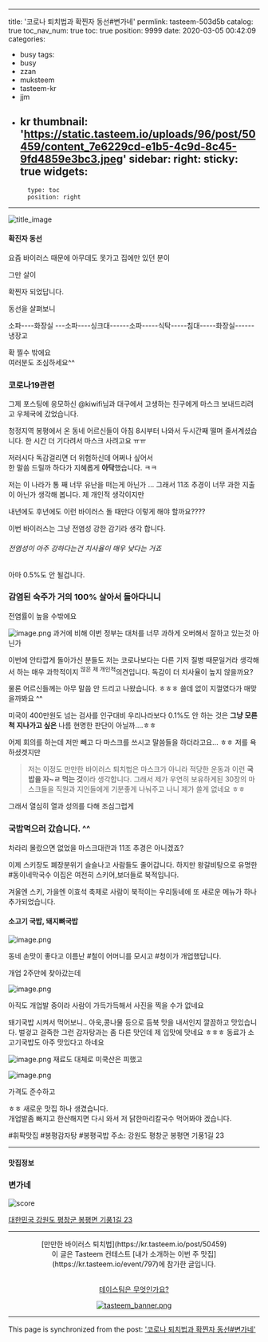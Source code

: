 
---
title: '코로나 퇴치법과 확찐자 동선#변가네'
permlink: tasteem-503d5b
catalog: true
toc_nav_num: true
toc: true
position: 9999
date: 2020-03-05 00:42:09
categories:
- busy
tags:
- busy
- zzan
- muksteem
- tasteem-kr
- jjm
- kr
thumbnail: 'https://static.tasteem.io/uploads/96/post/50459/content_7e6229cd-e1b5-4c9d-8c45-9fd4859e3bc3.jpeg'
sidebar:
    right:
        sticky: true
widgets:
    -
        type: toc
        position: right
---


![title_image](https://static.tasteem.io/uploads/96/post/50459/content_7e6229cd-e1b5-4c9d-8c45-9fd4859e3bc3.jpeg)
<br/>
#### 확진자 동선
요즘  바이러스 때문에 아무데도 못가고 집에만 있던 분이

그만 살이

확찐자 되었답니다. 

동선을 살펴보니

소파----화장실 ---소파----싱크대------소파-----식탁-----침대-----화장실------냉장고

확 찔수 밖에요  
여러분도 조심하세요^^


### 코로나19관련
그제 포스팅에 응모하신 @kiwifi님과 대구에서 고생하는 친구에게  마스크 보내드리려고
우체국에 갔었습니다.

청정지역 봉평에서 온 동네 어르신들이 아침 8시부터 나와서 두시간째 떨며 줄서계셨습니다.
한 시간 더 기다려서 마스크 사려고요 ㅠㅠ

저러시다 독감걸리면 더 위험하신데  어쩌나 싶어서  
한 말씀 드릴까 하다가 지혜롭게  **아닥**했습니다. ㅋㅋ

저는
이 나라가 통 째 너무 유난을 떠는게 아닌가 ...
그래서 11조 추경이  너무 과한 지출이 아닌가 생각해 봅니다.
제 개인적 생각이지만

내년에도 후년에도 이런 바이러스 돌 때만다 이렇게 해야 할까요????

이번 바이러스는 그냥 전염성 강한 감기라 생각 합니다.

###### 전염성이 아주 강하다는건  치사율이 매우 낮다는 거죠  
아마 0.5%도 안 될겁니다.

### 감염된 숙주가 거의 100% 살아서 돌아다니니 

전염률이 높을 수밖에요

![image.png](https://cdn.steemitimages.com/DQmQvznYGDfZh3cVBrL87N1wmBsUzddQGHAo6JoLjoBhRaz/image.png)
과거에 비해 이번 정부는 대처를 너무 과하게 오버해서 잘하고 있는것 아닌가

이번에 안타깝게 돌아가신 분들도 저는 코로나보다는 
다른 기저 질병 때문일거라 생각해서 하는
매우 과학적이지  <sup>않은 제 개인적</sup>의견입니다.
독감이 더 치사율이 높지 않을까요?

물론 어르신들께는 아무 말씀 안 드리고 나왔습니다.  ㅎㅎㅎ 
쓸데 없이 지껄였다가 매맞을까봐요 ^^

미국이 400만원도 넘는 검사를  인구대비 우리나라보다 0.1%도 안 하는 것은
**그냥 모른척 지나가고 싶은** 나름 현명한 판단이 아닐까....ㅎㅎ 

어제 회의를 하는데 저만 빼고 다 마스크를 쓰시고 말씀들을 하더라고요... ㅎㅎ 저를 욕하셨겟지만

> 저는 이정도 만만한 바이러스 퇴치법은
마스크가 아니라
적당한 운동과 
이런 **국밥을 자~ㄹ 먹는 것**이라 생각합니다.
그래서
제가 우연히 보유하게된 30장의 마스크들을
직원과 지인들에게 기분좋게 나눠주고 나니 제가 쓸게 없네요 ㅎㅎ

그래서 열심히  열과 성의를 다해 조심그럽게

### 국밥먹으러 갔습니다. ^^

차라리 몰랐으면 없었을 마스크대란과 11조 추경은 아니겠죠? 


이제 스키장도 폐장분위기 슬슬나고 사람들도 줄어갑니다. 
하지만 왕갈비탕으로 유명한 #동이네막국수 이집은 여전히 스키어,보더들로 북적입니다.

겨울엔 스키, 가을엔 이효석 축제로 사람이 북적이는 
우리동네에 또 새로운 메뉴가 하나 추가되었습니다.

#### 소고기 국밥, 돼지뼈국밥

![image.png](https://cdn.steemitimages.com/DQmQgqugYVf1qW8mosPLWNgbGGD4D5ifXyQQEvB6N8i6zRM/image.png)

동네 손맛이 좋다고 이름난 #철이 어머니를 모시고 #청이가 개업했답니다.

개업 2주만에 찾아갔는데

![image.png](https://cdn.steemitimages.com/DQmQcEzKqkytmWgbjvAhHScJzyPDFdyi7HaL4HwtjWzGcs7/image.png)

아직도 개업발 중이라 사람이 가득가득해서 사진을 찍을 수가 없네요

돼기국밥 시켜서 먹어보니..
아욱,콩나물 등으로 듬북 맛을 내서인지 깔끔하고 맛있습니다.
벌겋고 걸죽한 그런 감자탕과는 좀 다른 맛인데 제 입맛에 맛네요 ㅎㅎㅎ
동료가 소고기국밥도 아주 맛있다고 하네요

![image.png](https://cdn.steemitimages.com/DQmeV9xMJRGtNqtV2i1CaKcxNn3ymsVDTgK4jx7RbrLKQrT/image.png)
재료도 대체로 미쿡산은 피했고


![image.png](https://cdn.steemitimages.com/DQmfMLfKr9ZEdPyST2dKBCKo8qHWCAuQj4X1JqDD3e1Mxg4/image.png)

가격도 준수하고


ㅎㅎ 새로운 맛집 하나 생겼습니다.  
개업발좀 빠지고 한산해지면 다시 와서 저 닭한마리칼국수 먹어봐야 겠습니다. 



#휘팍맛집 #봉평감자탕 #봉평국밥
주소: 강원도 평창군 봉평면 기풍1길 23

---------------------
#### 맛집정보
### 변가네
![score](https://static.tasteem.io/images/steem/1Crowns.png)

[대한민국 강원도 평창군 봉평면 기풍1길 23](https://kr.tasteem.io/post/50459#map)

-----------------------------------------
<center>[만만한 바이러스 퇴치법](https://kr.tasteem.io/post/50459)
<br/>이 글은 Tasteem 컨테스트
 [내가 소개하는  이번 주 맛집](https://kr.tasteem.io/event/797)에 참가한 글입니다.

<br/>[테이스팀은 무엇인가요?](https://kr.tasteem.io/about)

[![tasteem_banner.png](https://static.tasteem.io/images/tasteem_banner_v3.png)](https://kr.tasteem.io)</center>

- - -

This page is synchronized from the post: ['코로나 퇴치법과 확찐자 동선#변가네'](https://steemit.com/@raah/tasteem-503d5b)
